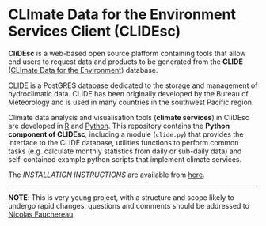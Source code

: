 # CLImate Data for the Environment Services Client (CLIDEsc)

**CliDEsc** is a web-based open source platform containing tools that allow end users to request data and products to be generated from the **CLIDE** ([CLImate Data for the Environment](http://www.bom.gov.au/climate/pacific/about-clide.shtml)) database.

[CLIDE](http://www.bom.gov.au/climate/pacific/about-clide.shtml) is a PostGRES database dedicated to the storage and management of hydroclimatic data. CLIDE has been originally developed by the Bureau of Meteorology and is used in many countries in the southwest Pacific region.

Climate data analysis and visualisation tools (**climate services**) in CliDEsc are developed in [R](http://www.r-project.org/) and [Python](www.python.org).
This repository contains the **Python component of CLIDEsc**, including a module (`clide.py`) that provides the interface to the CLIDE database, utilities functions
to perform common tasks (e.g. calculate monthly statistics from daily or sub-daily data) and self-contained example python scripts that implement
climate services.

The *INSTALLATION INSTRUCTIONS* are available from [here](https://github.com/nicolasfauchereau/clidesc/blob/master/INSTALL.md).


---
**NOTE**: This is very young project, with a structure and scope likely to undergo rapid changes, questions and comments should be addressed to [Nicolas Fauchereau](mailto:nicolas.fauchereau@niwa.co.nz)
